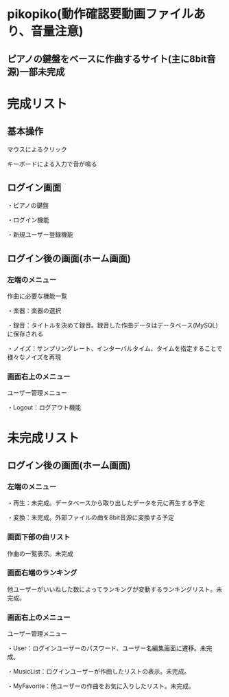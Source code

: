 # pikopiko(動作確認要動画ファイルあり、音量注意)
## ピアノの鍵盤をベースに作曲するサイト(主に8bit音源)一部未完成

# 完成リスト
## 基本操作
マウスによるクリック

キーボードによる入力で音が鳴る

## ログイン画面
・ピアノの鍵盤

・ログイン機能

・新規ユーザー登録機能

## ログイン後の画面(ホーム画面)
### 左端のメニュー
作曲に必要な機能一覧

・楽器：楽器の選択

・録音：タイトルを決めて録音。録音した作曲データはデータベース(MySQL)に保存される

・ノイズ：サンプリングレート、インターバルタイム、タイムを指定することで様々なノイズを再現
### 画面右上のメニュー
ユーザー管理メニュー

・Logout：ログアウト機能


# 未完成リスト
## ログイン後の画面(ホーム画面)
### 左端のメニュー
・再生：未完成。データベースから取り出したデータを元に再生する予定

・変換：未完成。外部ファイルの曲を8bit音源に変換する予定

### 画面下部の曲リスト
作曲の一覧表示。未完成

### 画面右端のランキング
他ユーザーがいいねした数によってランキングが変動するランキングリスト。未完成。

### 画面右上のメニュー
ユーザー管理メニュー

・User：ログインユーザーのパスワード、ユーザー名編集画面に遷移。未完成。

・MusicList：ログインユーザーが作曲したリストの表示。未完成。

・MyFavorite：他ユーザーの作曲をお気に入りしたリスト。未完成。


